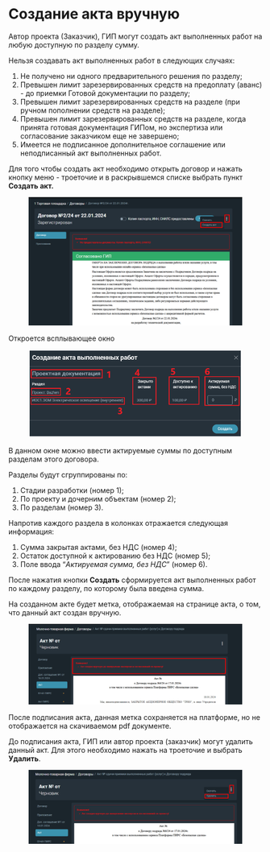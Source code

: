 # Создание акта вручную

Автор проекта (Заказчик), ГИП могут создать акт выполненных работ на любую доступную по разделу сумму.

Нельзя создавать акт выполненных работ в следующих случаях:&#x20;

1. Не получено ни одного предварительного решения по разделу;
2. Превышен лимит зарезервированных средств на предоплату (аванс) - до приемки Готовой документации по разделу;
3. Превышен лимит зарезервированных средств на разделе (при ручном пополнении средств на разделе);
4. Превышен лимит зарезервированных средств на разделе, когда принята готовая документация ГИПом, но экспертиза или согласование заказчиком еще не завершено;
5. Имеется не подписанное дополнительное соглашение или неподписанный акт выполненных работ.

Для того чтобы создать акт необходимо открыть договор и нажать кнопку меню - троеточие и в раскрывшемся списке выбрать пункт **Создать акт.**

<figure><img src="../../.gitbook/assets/image (1800).png" alt=""><figcaption></figcaption></figure>

Откроется всплывающее окно

<figure><img src="../../.gitbook/assets/image (1801).png" alt=""><figcaption></figcaption></figure>

В данном окне можно ввести актируемые суммы по доступным разделам этого договора.

Разделы будут сгруппированы по:

1. Стадии разработки (номер 1);
2. По проекту и дочерним объектам (номер 2);
3. По разделам (номер 3).

Напротив каждого раздела в колонках отражается следующая информация:&#x20;

1. Сумма закрытая актами, без НДС (номер 4);
2. Остаток доступной к актированию без НДС (номер 5);
3. Поле ввода “_Актируемая сумма, без НДС_” (номер 6).

После нажатия кнопки **Создать** сформируется акт выполненных работ по каждому разделу, по которому была введена сумма.

На созданном акте будет метка, отображаемая на странице акта, о том, что данный акт создан вручную.

<figure><img src="../../.gitbook/assets/image (1803).png" alt=""><figcaption></figcaption></figure>

После подписания акта, данная метка сохраняется на платформе, но не отображается на скачиваемом pdf документе.

До подписания акта, ГИП или автор проекта (заказчик) могут удалить данный акт. Для этого необходимо нажать на троеточие и выбрать **Удалить**.&#x20;

<figure><img src="../../.gitbook/assets/image (1804).png" alt=""><figcaption></figcaption></figure>
